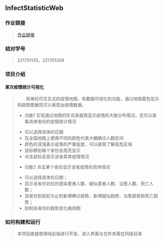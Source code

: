 ## InfectStatisticWeb

### 作业链接

>[作业链接](https://edu.cnblogs.com/campus/fzu/2020SPRINGS/homework/10460)

### 结对学号

>221701135，221701209

### 项目介绍

#### 某次疫情统计可视化

>&emsp;&emsp;简单的可交互式的疫情地图，有数据可视化的功能，通过地图着色显示和趋势图展现可以表现出疫情数据。
>
>+ 功能1
>实现通过地图的形式来直观显示疫情的大致分布情况，还可以查看具体省份的疫情统计情况
> * 可以选择具体的日期
> * 在全国地图上使用不同的颜色代表大概确诊人数区间
> * 颜色的深浅表示疫情的严重程度，可以直观了解高危区域
> * 鼠标移到每个省份会高亮显示
> * 点击鼠标会显示该省具体疫情情况
>+ 功能2
>点击某个省份显示该省疫情的具体情况
> * 可以选择具体的日期；
> * 显示该省份对应的感染患者人数、疑似患者人数、治愈人数、死亡人数；
> * 该省份到目前为止的新增确诊趋势、新增疑似趋势、治愈趋势和死亡趋势；
> * 绘制该省份的趋势变化曲线图

### 如何构建和运行

>本项目直接使用纯前端进行开发，进入界面与文件夹需在同级目录